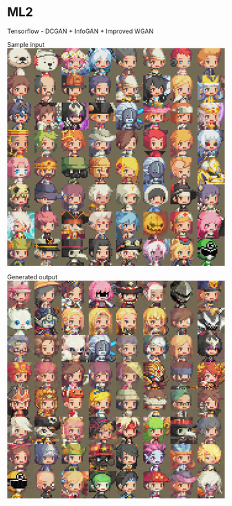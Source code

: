 # ML2

Tensorflow - DCGAN + InfoGAN + Improved WGAN

Sample input
![Sample input](https://github.com/skyser2003/ML/blob/master/sample_output/input.png)

Generated output
![Generated output](https://github.com/skyser2003/ML/blob/master/sample_output/output.png)
